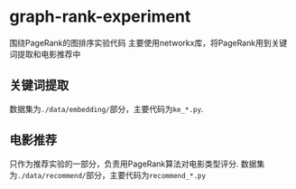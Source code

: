 # graph-rank-experiment

围绕PageRank的图排序实验代码
主要使用networkx库，将PageRank用到关键词提取和电影推荐中

## 关键词提取

数据集为`./data/embedding/`部分，主要代码为`ke_*.py`.

## 电影推荐

只作为推荐实验的一部分，负责用PageRank算法对电影类型评分.
数据集为`./data/recommend/`部分，主要代码为`recommend_*.py`